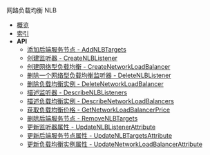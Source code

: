 <div class="sidebar_title icon__nlb">网路负载均衡 NLB</div>


- [概览](api/nlb-api/README.md)
- [索引](api/nlb-api/index.md)
- **API**
    - [添加后端服务节点 - AddNLBTargets](api/nlb-api/add_nlb_targets)
    - [创建监听器 - CreateNLBListener](api/nlb-api/create_nlb_listener)
    - [创建网络型负载均衡 - CreateNetworkLoadBalancer](api/nlb-api/create_network_load_balancer)
    - [删除一个网络型负载均衡监听器 - DeleteNLBListener](api/nlb-api/delete_nlb_listener)
    - [删除负载均衡实例 - DeleteNetworkLoadBalancer](api/nlb-api/delete_network_load_balancer)
    - [描述监听器 - DescribeNLBListeners](api/nlb-api/describe_nlb_listeners)
    - [描述负载均衡实例 - DescribeNetworkLoadBalancers](api/nlb-api/describe_network_load_balancers)
    - [获取负载均衡价格 - GetNetworkLoadBalancerPrice](api/nlb-api/get_network_load_balancer_price)
    - [删除后端服务节点 - RemoveNLBTargets](api/nlb-api/remove_nlb_targets)
    - [更新监听器属性 - UpdateNLBListenerAttribute](api/nlb-api/update_nlb_listener_attribute)
    - [更新后端服务节点属性 - UpdateNLBTargetsAttribute](api/nlb-api/update_nlb_targets_attribute)
    - [更新负载均衡实例属性 - UpdateNetworkLoadBalancerAttribute](api/nlb-api/update_network_load_balancer_attribute)
